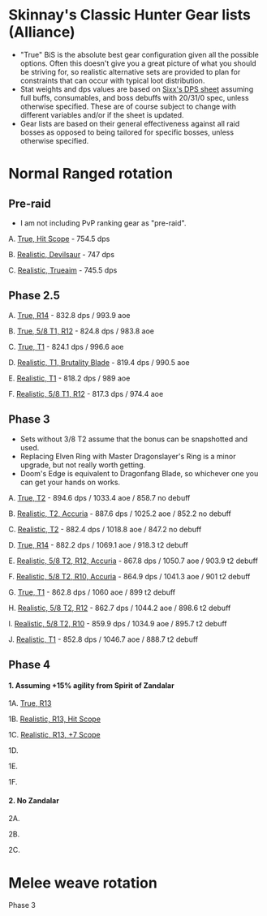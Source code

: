 Skinnay's Classic Hunter Gear lists (Alliance)
=

- "True" BiS is the absolute best gear configuration given all the possible options. Often this doesn't give you a great picture of what you should be striving for, so realistic alternative sets are provided to plan for constraints that can occur with typical loot distribution.
- Stat weights and dps values are based on [Sixx's DPS sheet](https://docs.google.com/spreadsheets/d/1BIlB2P1kyV_QdD4ULQzvZvS6hK6BDouUQkyHQzCvBGI/edit#gid=333718892) assuming full buffs, consumables, and boss debuffs with 20/31/0 spec, unless otherwise specified. These are of course subject to change with different variables and/or if the sheet is updated.
- Gear lists are based on their general effectiveness against all raid bosses as opposed to being tailored for specific bosses, unless otherwise specified.


Normal Ranged rotation
===
Pre-raid
---
- I am not including PvP ranking gear as "pre-raid".

A. [True, Hit Scope](https://sixtyupgrades.com/set/8yTYGRgV14Ubc5jHeJYfSm) - 754.5 dps

B. [Realistic, Devilsaur](https://sixtyupgrades.com/set/78uCDwHQntBQxS5EuBAM9W) - 747 dps

C. [Realistic, Trueaim](https://sixtyupgrades.com/set/eX7G4p9rF75sLKmXvhYKQb) - 745.5 dps


Phase 2.5
---
A. [True, R14](https://sixtyupgrades.com/set/7wKbawFECYK7vVucFTzGKe) - 832.8 dps / 993.9 aoe

B. [True, 5/8 T1, R12](https://sixtyupgrades.com/set/enzMBKJVDdj8mM2jAZnkPa) - 824.8 dps / 983.8 aoe

C. [True, T1](https://sixtyupgrades.com/set/d7XzEiMbMqCcfxa6kP6ZiT) - 824.1 dps / 996.6 aoe

D. [Realistic, T1, Brutality Blade](https://sixtyupgrades.com/set/6qMZ5HDGPnoAAKf511CnAT) - 819.4 dps / 990.5 aoe

E. [Realistic, T1](https://sixtyupgrades.com/set/62RHLhx4rgPieNs7rfeAGW) - 818.2 dps / 989 aoe

F. [Realistic, 5/8 T1, R12](https://sixtyupgrades.com/set/b3hXX1XVS3DnBchr2LXUKW) - 817.3 dps / 974.4 aoe


Phase 3
---
- Sets without 3/8 T2 assume that the bonus can be snapshotted and used.
- Replacing Elven Ring with Master Dragonslayer's Ring is a minor upgrade, but not really worth getting.
- Doom's Edge is equivalent to Dragonfang Blade, so whichever one you can get your hands on works.

A. [True, T2](https://sixtyupgrades.com/set/aZ94fKMhQxCaZNr4xG4D1f) - 894.6 dps / 1033.4 aoe / 858.7 no debuff

B. [Realistic, T2, Accuria](https://sixtyupgrades.com/set/wsbPAabA7ZkmGAFmUKfSho) - 887.6 dps / 1025.2 aoe / 852.2 no debuff

C. [Realistic, T2](https://sixtyupgrades.com/set/n6ASjXHbrUmc9cqpZ2foKn) - 882.4 dps / 1018.8 aoe / 847.2 no debuff

D. [True, R14](https://sixtyupgrades.com/set/mL76vAXFrWDozthVcveEvt) - 882.2 dps / 1069.1 aoe / 918.3 t2 debuff

E. [Realistic, 5/8 T2, R12, Accuria](https://sixtyupgrades.com/set/xfqzBXLCgHSyDkPsagN4pt) - 867.8 dps / 1050.7 aoe / 903.9 t2 debuff

F. [Realistic, 5/8 T2, R10, Accuria](https://sixtyupgrades.com/set/hFsrFRDswb9fJnoq1xgRef) - 864.9 dps / 1041.3 aoe / 901 t2 debuff

G. [True, T1](https://sixtyupgrades.com/set/2zGBs9vd8eVU2M8mRCVTFg) - 862.8 dps / 1060 aoe / 899 t2 debuff

H. [Realistic, 5/8 T2, R12](https://sixtyupgrades.com/set/JhKtna8dEZufGQYxKqfZ3) - 862.7 dps / 1044.2 aoe / 898.6 t2 debuff

I. [Realistic, 5/8 T2, R10](https://sixtyupgrades.com/set/47RtY1D7w6xkpDNYtzqf98) - 859.9 dps / 1034.9 aoe / 895.7 t2 debuff

J. [Realistic, T1](https://sixtyupgrades.com/set/2iQn23cG67EDuFoP4Q9PwW) -  852.8 dps / 1046.7 aoe / 888.7 t2 debuff

Phase 4
---
#### 1. Assuming +15% agility from Spirit of Zandalar

1A. [True, R13](https://sixtyupgrades.com/set/53CuPV5W2Yk4kEEq2nVs67)

1B. [Realistic, R13, Hit Scope](https://sixtyupgrades.com/set/unHfTLELzuSYDi6afH5Jk2)

1C. [Realistic, R13, +7 Scope](https://sixtyupgrades.com/set/fyL37pVE3egSqkvLa42HVf)

1D. 

1E. 

1F. 

#### 2. No Zandalar

2A.

2B.

2C.



Melee weave rotation
===
Phase 3
